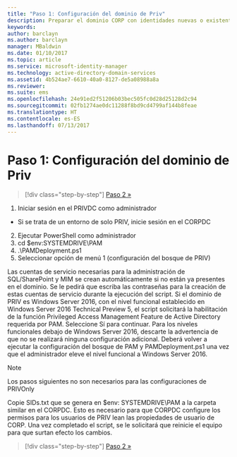 ```yaml
---
title: "Paso 1: Configuración del dominio de Priv"
description: Preparar el dominio CORP con identidades nuevas o existentes para ser administrado por Privileged Identity Manager mediante scripts
keywords: 
author: barclayn
ms.author: barclayn
manager: MBaldwin
ms.date: 01/10/2017
ms.topic: article
ms.service: microsoft-identity-manager
ms.technology: active-directory-domain-services
ms.assetid: 4b524ae7-6610-40a0-8127-de5a08988a8a
ms.reviewer: 
ms.suite: ems
ms.openlocfilehash: 24e91ed2f51206b03bec505fc0d28d25128d2c94
ms.sourcegitcommit: 02fb1274ae0dc11288f8bd9cd4799af144b8feae
ms.translationtype: HT
ms.contentlocale: es-ES
ms.lasthandoff: 07/13/2017
---
```

# <a name="step-1-configuring-the-priv-domain"></a>Paso 1: Configuración del dominio de Priv

>[!div class="step-by-step"]
[Paso 2 »](sp1-step2-configuring-corp-domain.md)

1. Iniciar sesión en el PRIVDC como administrador
  * Si se trata de un entorno de solo PRIV, inicie sesión en el CORPDC
2. Ejecutar PowerShell como administrador
3. cd $env:SYSTEMDRIVE\PAM
4. .\PAMDeployment.ps1
5. Seleccionar opción de menú 1 (configuración del bosque de PRIV)


Las cuentas de servicio necesarias para la administración de SQL/SharePoint y MIM se crean automáticamente si no están ya presentes en el dominio. Se le pedirá que escriba las contraseñas para la creación de estas cuentas de servicio durante la ejecución del script.
Si el dominio de PRIV es Windows Server 2016, con el nivel funcional establecido en Windows Server 2016 Technical Preview 5, el script solicitará la habilitación de la función Privileged Access Management Feature de Active Directory requerida por PAM. Seleccione Sí para continuar.
Para los niveles funcionales debajo de Windows Server 2016, descarte la advertencia de que no se realizará ninguna configuración adicional. Deberá volver a ejecutar la configuración del bosque de PAM y PAMDeployment.ps1 una vez que el administrador eleve el nivel funcional a Windows Server 2016.

>[!NOTE]
>Los pasos siguientes no son necesarios para las configuraciones de PRIVOnly

Copie SIDs.txt que se genera en $env: SYSTEMDRIVE\PAM a la carpeta similar en el CORPDC. Esto es necesario para que CORPDC configure los permisos para los usuarios de PRIV lean las propiedades de usuario de CORP.
Una vez completado el script, se le solicitará que reinicie el equipo para que surtan efecto los cambios.

>[!div class="step-by-step"]
[Paso 2 »](sp1-step2-configuring-corp-domain.md)

